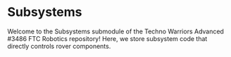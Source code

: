 # Subsystems
Welcome to the Subsystems submodule of the Techno Warriors Advanced #3486 FTC Robotics repository! Here, we store subsystem code that directly controls rover components.

